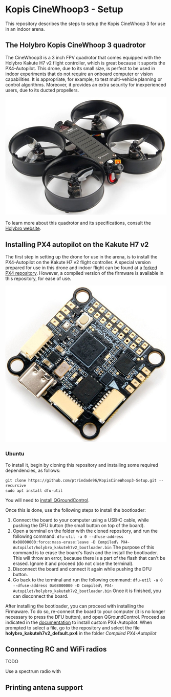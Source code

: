 # Kopis CineWhoop3 - Setup
This repository describes the steps to setup the Kopis CineWhoop 3 for use in an indoor arena.

## The Holybro Kopis CineWhoop 3 quadrotor

The CineWhoop3 is a 3 inch FPV quadrotor that comes equipped with the Holybro Kakute H7 v2 flight controller, which is great because it suports the PX4-Autopilot.
This drone, due to its small size, is perfect to be used in indoor experiments that do not require an onboard computer or vision capabilities. It is appropriate, for example, to test multi-vehicle planning or control algorithms. Moreover, it provides an extra security for inexperienced users, due to its ducted propellers.

![Holybro Kopis CineWhoop 3](./Pictures/KopisCineWhoop3.jpg)

To learn more about this quadrotor and its specifications, consult the [Holybro website](https://shop.holybro.com/kopis-cinewhoopfree-shipping_p1196.html?).


## Installing PX4 autopilot on the Kakute H7 v2

The first step in setting up the drone for use in the arena, is to install the PX4-Autopilot on the Kakute H7 v2 flight controller. A special version prepared for use in this drone and indoor flight can be found at a [forked PX4 repository](https://github.com/ptrindade96/PX4-Autopilot-Kopis_Cinewhoop). However, a compiled version of the firmware is available in this repository, for ease of use.

![Holybro Kakute H7 v2](./Pictures/KakuteH7v2.jpg)

### Ubuntu
To install it, begin by cloning this repository and installing some required dependencies, as follows:
```
git clone https://github.com/ptrindade96/KopisCineWhoop3-Setup.git --recursive
sudo apt install dfu-util
```
You will need to [install QGroundControl](https://docs.qgroundcontrol.com/master/en/getting_started/download_and_install.html).

Once this is done, use the following steps to install the bootloader:
1. Connect the board to your computer using a USB-C cable, while pushing the DFU button (the small button on top of the board).
2. Open a terminal on the folder with the cloned repository, and run the following command: ``` dfu-util -a 0 --dfuse-address 0x08000000:force:mass-erase:leave -D Compiled\ PX4-Autopilot/holybro_kakuteh7v2_bootloader.bin ``` The purpose of this command is to erase the board's flash and the install the bootloader. This will throw an error, because there is a part of the flash that can't be erased. Ignore it and proceed (do not close the terminal).
3. Disconnect the board and connect it again while pushing the DFU button.
4. Go back to the terminal and run the following command: ``` dfu-util -a 0 --dfuse-address 0x08000000 -D Compiled\ PX4-Autopilot/holybro_kakuteh7v2_bootloader.bin ``` Once it is finished, you can disconnect the board.

After installing the bootloader, you can proceed with installing the Firmaware. To do so, re-connect the board to your computer (it is no longer necessary to press the DFU button), and open QGroundControl. Proceed as indicated in the [documentation](https://docs.px4.io/main/en/config/firmware.html#installing-px4-master-beta-or-custom-firmware) to install custom PX4-Autopilot. When prompted to select a file, go to the repository and select the file __holybro_kakuteh7v2_default.px4__ in the folder _Compiled PX4-Autopilot_


## Connecting RC and WiFi radios
TODO

Use a spectrum radio with


## Printing antena support
